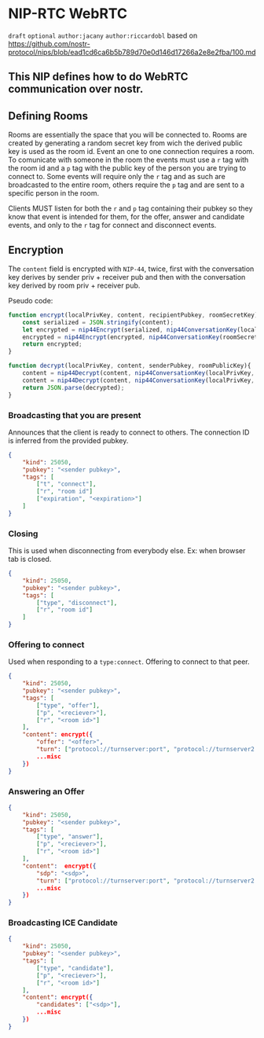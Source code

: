 NIP-RTC WebRTC
==============
`draft` `optional` `author:jacany` `author:riccardobl`
based on https://github.com/nostr-protocol/nips/blob/ead1cd6ca6b5b789d70e0d146d17266a2e8e2fba/100.md

This NIP defines how to do WebRTC communication over nostr.
---------------------------------

## Defining Rooms
Rooms are essentially the space that you will be connected to.
Rooms are created by generating a random secret key from wich the derived public key is used as the room id.
Event an one to one connection requires a room.
To comunicate with someone in the room the events must use a `r` tag with the room id and a `p` tag with the public key of the person you are trying to connect to.
Some events will require only the `r` tag and as such are broadcasted to the entire room, others require the `p` tag and are sent to a specific person in the room.

Clients MUST listen for both the `r` and `p` tag containing their pubkey so they know that event is intended for them, for the offer, answer and candidate events, and only to the `r` tag for connect and disconnect events.

## Encryption
The `content` field is encrypted with `NIP-44`, twice, first with the conversation key derives by sender priv + receiver pub and then with the conversation key derived by room priv + receiver pub.

Pseudo code:

```javascript
function encrypt(localPrivKey, content, recipientPubkey, roomSecretKey){
    const serialized = JSON.stringify(content);
    let encrypted = nip44Encrypt(serialized, nip44ConversationKey(localPrivKey, recipientPubkey));
    encrypted = nip44Encrypt(encrypted, nip44ConversationKey(roomSecretKey, recipientPubkey));
    return encrypted;
}

function decrypt(localPrivKey, content, senderPubkey, roomPublicKey){
    content = nip44Decrypt(content, nip44ConversationKey(localPrivKey, roomPublicKey));
    content = nip44Decrypt(content, nip44ConversationKey(localPrivKey, senderPubkey));
    return JSON.parse(decrypted);
}
```

### Broadcasting that you are present
Announces that the client is ready to connect to others.
The connection ID is inferred from the provided pubkey.
```json
{
    "kind": 25050,
    "pubkey": "<sender pubkey>",
    "tags": [
        ["t", "connect"],
        ["r", "room id"]
        ["expiration", "<expiration>"]
    ]
}
```

### Closing
This is used when disconnecting from everybody else. Ex: when browser tab is closed.
```json
{
    "kind": 25050,
    "pubkey": "<sender pubkey>",
    "tags": [
        ["type", "disconnect"],
        ["r", "room id"]
    ]
}
```

### Offering to connect
Used when responding to a `type:connect`. Offering to connect to that peer.
```json
{
    "kind": 25050,
    "pubkey": "<sender pubkey>",
    "tags": [
        ["type", "offer"],
        ["p", "<reciever>"],
        ["r", "<room id>"]
    ],
    "content": encrypt({
        "offer": "<offer>",
        "turn": ["protocol://turnserver:port", "protocol://turnserver2:port"],
        ...misc
    })
}
```

### Answering an Offer
```json
{
    "kind": 25050,
    "pubkey": "<sender pubkey>",
    "tags": [
        ["type", "answer"],
        ["p", "<reciever>"],
        ["r", "<room id>"]
    ],
    "content":  encrypt({
        "sdp": "<sdp>",
        "turn": ["protocol://turnserver:port", "protocol://turnserver2:port"],
        ...misc
    })
}
```

### Broadcasting ICE Candidate
```json
{
    "kind": 25050,
    "pubkey": "<sender pubkey>",
    "tags": [
        ["type", "candidate"],
        ["p", "<reciever>"],
        ["r", "<room id>"]
    ],
    "content": encrypt({
        "candidates": ["<sdp>"],
        ...misc
    })
}
```